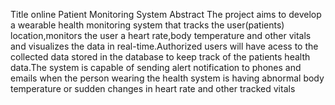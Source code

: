 Title online Patient Monitoring  System
Abstract
The project aims to develop a wearable health monitoring system that tracks the user(patients) location,monitors the user a heart rate,body temperature  and other vitals and visualizes  the data in real-time.Authorized  users will have acess to the collected data stored in the database to keep track of the patients health data.The system is capable of sending alert notification to phones and emails when the person wearing the health system is having abnormal body temperature or sudden changes in heart rate and other tracked vitals 
